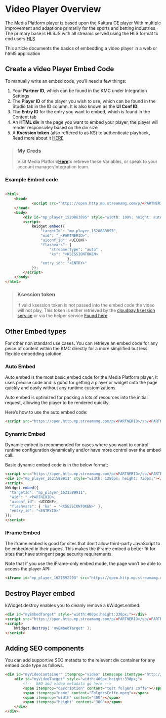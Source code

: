 # Video Player Overview

The Media Platform player is based upon the Kaltura CE player With multiple improvement and adaptions primarily for the sports and betting industries. The primary base is HLSJS with all streams served using the HLS format to end users [HLS](https://developer.apple.com/streaming/)

This article documents the basics of embedding a video player in a web or html5 application

## Create a video Player Embed Code
To manually write an embed code, you’ll need a few things:

1. Your **Partner ID**, which can be found in the KMC under Integration Settings
2. The **Player ID** of the player you wish to use, which can be found in the Studio tab in the ID column. It is also known as the **UI Conf ID**.
3. The **Entry ID** for the entry you want to embed, which is found in the Content tab
4. An **HTML div** in the page you want to embed your player, the player will render responsivley based on the div size
5. A **Ksession token** (also reffered to as KS) to authenticate playback, Read more about it [HERE](./Flashvars.md)


<!-- theme: info -->

> ### My Creds
>
> Visit Media Platform[**Here**](https://kmc.mp.streamamg.com/studio/v2)to retireve these Variables, or speak to your account manager/Integration team.

### Example Embed code
<!--
title: "Standard Html embed code"
lineNumbers: true
-->
```html

<html>
	<head>
			<script src="https://open.http.mp.streamamg.com/p/<PARTNERID>/sp/<PARTNERID>00/embedIframeJs/uiconf_id/<GLOBALUICONF>/partner_id/<PARTNERID>"></script> 
	</head>
	<body>
		<div id="mp_player_1520883895" style="width: 100%; height: auto;"></div> 
		<script> 
			kWidget.embed({ 
				"targetId": "mp_player_1520883895", 
				"wid": "_<PARTNERID>", 
				"uiconf_id": <UICONF>
				"flashvars": { 
					"streamerType": "auto" ,
					"ks": "<KSESSIONTOKEN>
							}, 
				"entry_id": "<ENTRY>" 
			}); 
		</script>
	</body>
</html>
```
<!-- theme: warning -->

>### Ksession token
>If  valid ksession token is not passed into the embed code the video 
>will not play, This token is either retrieved by the [cloudpay ksession service](./CloudPay-API-Specification.yaml/paths/~1api~1v1~1session~1ksession/get) or via the  helper service [Found here](./Generating-a-Ksession.md)

## Other Embed types

For other non standard use cases. You can retrieve an embed code for any peice of content within the KMC directly for a more simplified but less flexible embedding solution.

### Auto Embed
Auto embed is the most basic embed code for the Media Platform player. It uses precise code and is good for getting a player or widget onto the page quickly and easily without any runtime customizations.

Auto embed is optimized for packing a lots of resources into the initial request, allowing the player to be rendered quickly.

Here’s how to use the auto embed code:

```html
<script src="https://open.http.mp.streamamg.com/p/<PARTNERID>/sp/<PARTNERID>00/embedIframeJs/uiconf_id/<UICONF>/partner_id/<PARTNERID>?autoembed=true&entry_id=<ENTRYID>&playerId=<HTMLDIV>&width=100%&height=100%&flashvars[ks]=<KSESSIONTOKEN>"></script>
```

### Dynamic Embed
Dynamic embed is recommended for cases where you want to control runtime configuration dynamically and/or have more control over the embed call.

Basic dynamic embed code is in the below format:
```html
<script src="https://open.http.mp.streamamg.com/p/<PARTNERID>/sp/<PARTNERID>00/embedIframeJs/uiconf_id/<UICONF>/partner_id/<PARTNERID>"></script>
<div id="mp_player_1621589911" style="width: 1280px; height: 720px;"></div>
<script>
kWidget.embed({
  "targetId": "mp_player_1621589911",
  "wid": "_<PARTNERID>,
  "uiconf_id": <UICONF>,
  "flashvars": { 'ks' = '<KSESSIONTOKEN>' },
  "entry_id": "<ENTRYID>"
});
</script>
```
### IFrame Embed
The iframe embed is good for sites that don’t allow third-party JavaScript to be embedded in their pages. This makes the iFrame embed a better fit for sites that have stringent page security requirements.

Note that if you use the iFrame-only embed mode, the page won’t be able to access the player API:

```html
<iframe id="mp_player_1621592293" src="https://open.http.mp.streamamg.com/p/<PARTNERID>/sp/<PARTNERID>00/embedIframeJs/uiconf_id/<UICONF>/partner_id/<PARTNERID>?iframeembed=true&playerId=mp_player_1621592293&entry_id=<ENTRYID>&flashvars[ks]=<KSESSIONTOKEN>" width="100%" height="100%" allowfullscreen webkitallowfullscreen mozAllowFullScreen allow="autoplay; fullscreen; encrypted-media" frameborder="0"></iframe>
```

## Destroy Player embed
kWidget.destroy enables you to cleanly remove a kWidget.embed:


```html
<div id="myEmbedTarget" style="width:400px;height:330px;"></div>
<script src="https://open.http.mp.streamamg.com/p/<PARTNERID>/sp/<PARTNERID>00/embedIframeJs/uiconf_id/<UICONF>/partner_id/<PARTNERID>"></script>
<script>
	kWidget.destroy( 'myEmbedTarget' );
</script>
```

## Adding SEO components

You can add supportive SEO metadta to the relevent div container for any embed code type as follows.
```html
<div id="myVideoContainer" itemprop="video" itemscope itemtype="http://schema.org/VideoObject" >
	<div id="myVideoTarget" style="width:400px;height:330px;">
		<!--  SEO and video metadata go here -->
		<span itemprop="description" content="test folgers coffe"></span>
		<span itemprop="name" content="FolgersCoffe.mpeg"></span>
		<span itemprop="width" content="400"></span>
		<span itemprop="height" content="300"></span>
	</div>
</div>
```

